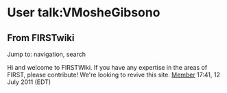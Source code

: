 # User talk:VMosheGibsono

## From FIRSTwiki

Jump to: navigation, search

Hi and welcome to FIRSTWIki. If you have any expertise in the areas of FIRST, please contribute! We're looking to revive this site. [Member](User:Member "User:Member") 17:41, 12 July 2011 (EDT)
